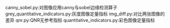 canny_sobel.py:对图像应用canny与sobel边缘检测算子
grey_quantitative_indicators.py:灰度图像定量指标
img_diff.py:对比两张图像的差异
qnr.py:QNR无参考指标
quantitative_indicators.py:彩色图像定量指标